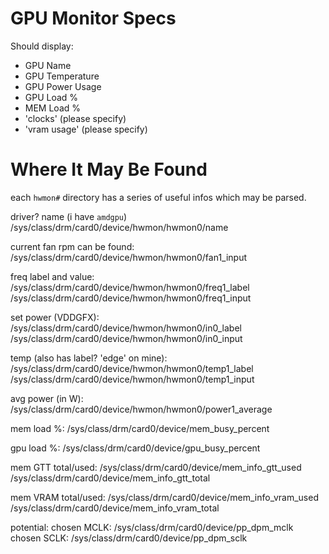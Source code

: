 # GPU Monitor Specs

Should display: 

- GPU Name
- GPU Temperature
- GPU Power Usage
- GPU Load %
- MEM Load %
- 'clocks' (please specify)
- 'vram usage' (please specify)

# Where It May Be Found

each `hwmon#` directory has a series of useful infos which may be parsed.

driver? name (i have `amdgpu`)
/sys/class/drm/card0/device/hwmon/hwmon0/name

current fan rpm can be found:
/sys/class/drm/card0/device/hwmon/hwmon0/fan1_input

freq label and value:
/sys/class/drm/card0/device/hwmon/hwmon0/freq1_label
/sys/class/drm/card0/device/hwmon/hwmon0/freq1_input

set power (VDDGFX):
/sys/class/drm/card0/device/hwmon/hwmon0/in0_label
/sys/class/drm/card0/device/hwmon/hwmon0/in0_input

temp (also has label? 'edge' on mine):
/sys/class/drm/card0/device/hwmon/hwmon0/temp1_label
/sys/class/drm/card0/device/hwmon/hwmon0/temp1_input

avg power (in W):
/sys/class/drm/card0/device/hwmon/hwmon0/power1_average

mem load %:
/sys/class/drm/card0/device/mem_busy_percent

gpu load %:
/sys/class/drm/card0/device/gpu_busy_percent

mem GTT total/used:
/sys/class/drm/card0/device/mem_info_gtt_used
/sys/class/drm/card0/device/mem_info_gtt_total

mem VRAM total/used:
/sys/class/drm/card0/device/mem_info_vram_used
/sys/class/drm/card0/device/mem_info_vram_total

potential:
chosen MCLK:
/sys/class/drm/card0/device/pp_dpm_mclk
chosen SCLK:
/sys/class/drm/card0/device/pp_dpm_sclk
